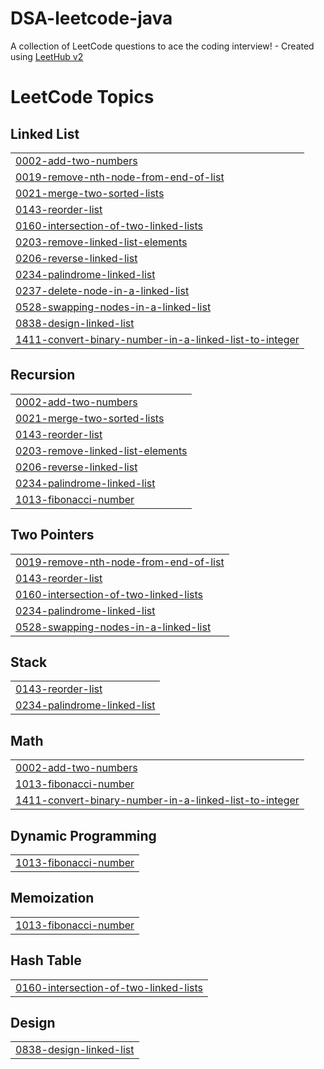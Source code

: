 # DSA-leetcode-java
A collection of LeetCode questions to ace the coding interview! - Created using [LeetHub v2](https://github.com/arunbhardwaj/LeetHub-2.0)

<!---LeetCode Topics Start-->
# LeetCode Topics
## Linked List
|  |
| ------- |
| [0002-add-two-numbers](https://github.com/SachinVaishnav2980/DSA-leetcode-java/tree/master/0002-add-two-numbers) |
| [0019-remove-nth-node-from-end-of-list](https://github.com/SachinVaishnav2980/DSA-leetcode-java/tree/master/0019-remove-nth-node-from-end-of-list) |
| [0021-merge-two-sorted-lists](https://github.com/SachinVaishnav2980/DSA-leetcode-java/tree/master/0021-merge-two-sorted-lists) |
| [0143-reorder-list](https://github.com/SachinVaishnav2980/DSA-leetcode-java/tree/master/0143-reorder-list) |
| [0160-intersection-of-two-linked-lists](https://github.com/SachinVaishnav2980/DSA-leetcode-java/tree/master/0160-intersection-of-two-linked-lists) |
| [0203-remove-linked-list-elements](https://github.com/SachinVaishnav2980/DSA-leetcode-java/tree/master/0203-remove-linked-list-elements) |
| [0206-reverse-linked-list](https://github.com/SachinVaishnav2980/DSA-leetcode-java/tree/master/0206-reverse-linked-list) |
| [0234-palindrome-linked-list](https://github.com/SachinVaishnav2980/DSA-leetcode-java/tree/master/0234-palindrome-linked-list) |
| [0237-delete-node-in-a-linked-list](https://github.com/SachinVaishnav2980/DSA-leetcode-java/tree/master/0237-delete-node-in-a-linked-list) |
| [0528-swapping-nodes-in-a-linked-list](https://github.com/SachinVaishnav2980/DSA-leetcode-java/tree/master/0528-swapping-nodes-in-a-linked-list) |
| [0838-design-linked-list](https://github.com/SachinVaishnav2980/DSA-leetcode-java/tree/master/0838-design-linked-list) |
| [1411-convert-binary-number-in-a-linked-list-to-integer](https://github.com/SachinVaishnav2980/DSA-leetcode-java/tree/master/1411-convert-binary-number-in-a-linked-list-to-integer) |
## Recursion
|  |
| ------- |
| [0002-add-two-numbers](https://github.com/SachinVaishnav2980/DSA-leetcode-java/tree/master/0002-add-two-numbers) |
| [0021-merge-two-sorted-lists](https://github.com/SachinVaishnav2980/DSA-leetcode-java/tree/master/0021-merge-two-sorted-lists) |
| [0143-reorder-list](https://github.com/SachinVaishnav2980/DSA-leetcode-java/tree/master/0143-reorder-list) |
| [0203-remove-linked-list-elements](https://github.com/SachinVaishnav2980/DSA-leetcode-java/tree/master/0203-remove-linked-list-elements) |
| [0206-reverse-linked-list](https://github.com/SachinVaishnav2980/DSA-leetcode-java/tree/master/0206-reverse-linked-list) |
| [0234-palindrome-linked-list](https://github.com/SachinVaishnav2980/DSA-leetcode-java/tree/master/0234-palindrome-linked-list) |
| [1013-fibonacci-number](https://github.com/SachinVaishnav2980/DSA-leetcode-java/tree/master/1013-fibonacci-number) |
## Two Pointers
|  |
| ------- |
| [0019-remove-nth-node-from-end-of-list](https://github.com/SachinVaishnav2980/DSA-leetcode-java/tree/master/0019-remove-nth-node-from-end-of-list) |
| [0143-reorder-list](https://github.com/SachinVaishnav2980/DSA-leetcode-java/tree/master/0143-reorder-list) |
| [0160-intersection-of-two-linked-lists](https://github.com/SachinVaishnav2980/DSA-leetcode-java/tree/master/0160-intersection-of-two-linked-lists) |
| [0234-palindrome-linked-list](https://github.com/SachinVaishnav2980/DSA-leetcode-java/tree/master/0234-palindrome-linked-list) |
| [0528-swapping-nodes-in-a-linked-list](https://github.com/SachinVaishnav2980/DSA-leetcode-java/tree/master/0528-swapping-nodes-in-a-linked-list) |
## Stack
|  |
| ------- |
| [0143-reorder-list](https://github.com/SachinVaishnav2980/DSA-leetcode-java/tree/master/0143-reorder-list) |
| [0234-palindrome-linked-list](https://github.com/SachinVaishnav2980/DSA-leetcode-java/tree/master/0234-palindrome-linked-list) |
## Math
|  |
| ------- |
| [0002-add-two-numbers](https://github.com/SachinVaishnav2980/DSA-leetcode-java/tree/master/0002-add-two-numbers) |
| [1013-fibonacci-number](https://github.com/SachinVaishnav2980/DSA-leetcode-java/tree/master/1013-fibonacci-number) |
| [1411-convert-binary-number-in-a-linked-list-to-integer](https://github.com/SachinVaishnav2980/DSA-leetcode-java/tree/master/1411-convert-binary-number-in-a-linked-list-to-integer) |
## Dynamic Programming
|  |
| ------- |
| [1013-fibonacci-number](https://github.com/SachinVaishnav2980/DSA-leetcode-java/tree/master/1013-fibonacci-number) |
## Memoization
|  |
| ------- |
| [1013-fibonacci-number](https://github.com/SachinVaishnav2980/DSA-leetcode-java/tree/master/1013-fibonacci-number) |
## Hash Table
|  |
| ------- |
| [0160-intersection-of-two-linked-lists](https://github.com/SachinVaishnav2980/DSA-leetcode-java/tree/master/0160-intersection-of-two-linked-lists) |
## Design
|  |
| ------- |
| [0838-design-linked-list](https://github.com/SachinVaishnav2980/DSA-leetcode-java/tree/master/0838-design-linked-list) |
<!---LeetCode Topics End-->
